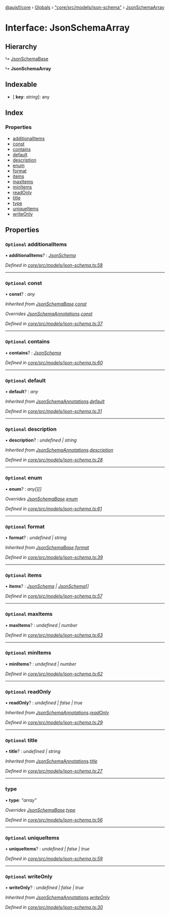 [@aujsf/core](../README.md) › [Globals](../globals.md) › ["core/src/models/json-schema"](../modules/_core_src_models_json_schema_.md) › [JsonSchemaArray](_core_src_models_json_schema_.jsonschemaarray.md)

# Interface: JsonSchemaArray

## Hierarchy

  ↳ [JsonSchemaBase](_core_src_models_json_schema_.jsonschemabase.md)

  ↳ **JsonSchemaArray**

## Indexable

* \[ **key**: *string*\]: any

## Index

### Properties

* [additionalItems](_core_src_models_json_schema_.jsonschemaarray.md#optional-additionalitems)
* [const](_core_src_models_json_schema_.jsonschemaarray.md#optional-const)
* [contains](_core_src_models_json_schema_.jsonschemaarray.md#optional-contains)
* [default](_core_src_models_json_schema_.jsonschemaarray.md#optional-default)
* [description](_core_src_models_json_schema_.jsonschemaarray.md#optional-description)
* [enum](_core_src_models_json_schema_.jsonschemaarray.md#optional-enum)
* [format](_core_src_models_json_schema_.jsonschemaarray.md#optional-format)
* [items](_core_src_models_json_schema_.jsonschemaarray.md#optional-items)
* [maxItems](_core_src_models_json_schema_.jsonschemaarray.md#optional-maxitems)
* [minItems](_core_src_models_json_schema_.jsonschemaarray.md#optional-minitems)
* [readOnly](_core_src_models_json_schema_.jsonschemaarray.md#optional-readonly)
* [title](_core_src_models_json_schema_.jsonschemaarray.md#optional-title)
* [type](_core_src_models_json_schema_.jsonschemaarray.md#type)
* [uniqueItems](_core_src_models_json_schema_.jsonschemaarray.md#optional-uniqueitems)
* [writeOnly](_core_src_models_json_schema_.jsonschemaarray.md#optional-writeonly)

## Properties

### `Optional` additionalItems

• **additionalItems**? : *[JsonSchema](../modules/_core_src_models_json_schema_.md#jsonschema)*

*Defined in [core/src/models/json-schema.ts:58](https://github.com/jbockle/au-jsonschema-form/blob/edb7bd4/packages/core/src/models/json-schema.ts#L58)*

___

### `Optional` const

• **const**? : *any*

*Inherited from [JsonSchemaBase](_core_src_models_json_schema_.jsonschemabase.md).[const](_core_src_models_json_schema_.jsonschemabase.md#optional-const)*

*Overrides [JsonSchemaAnnotations](_core_src_models_json_schema_.jsonschemaannotations.md).[const](_core_src_models_json_schema_.jsonschemaannotations.md#optional-const)*

*Defined in [core/src/models/json-schema.ts:37](https://github.com/jbockle/au-jsonschema-form/blob/edb7bd4/packages/core/src/models/json-schema.ts#L37)*

___

### `Optional` contains

• **contains**? : *[JsonSchema](../modules/_core_src_models_json_schema_.md#jsonschema)*

*Defined in [core/src/models/json-schema.ts:60](https://github.com/jbockle/au-jsonschema-form/blob/edb7bd4/packages/core/src/models/json-schema.ts#L60)*

___

### `Optional` default

• **default**? : *any*

*Inherited from [JsonSchemaAnnotations](_core_src_models_json_schema_.jsonschemaannotations.md).[default](_core_src_models_json_schema_.jsonschemaannotations.md#optional-default)*

*Defined in [core/src/models/json-schema.ts:31](https://github.com/jbockle/au-jsonschema-form/blob/edb7bd4/packages/core/src/models/json-schema.ts#L31)*

___

### `Optional` description

• **description**? : *undefined | string*

*Inherited from [JsonSchemaAnnotations](_core_src_models_json_schema_.jsonschemaannotations.md).[description](_core_src_models_json_schema_.jsonschemaannotations.md#optional-description)*

*Defined in [core/src/models/json-schema.ts:28](https://github.com/jbockle/au-jsonschema-form/blob/edb7bd4/packages/core/src/models/json-schema.ts#L28)*

___

### `Optional` enum

• **enum**? : *any[][]*

*Overrides [JsonSchemaBase](_core_src_models_json_schema_.jsonschemabase.md).[enum](_core_src_models_json_schema_.jsonschemabase.md#optional-enum)*

*Defined in [core/src/models/json-schema.ts:61](https://github.com/jbockle/au-jsonschema-form/blob/edb7bd4/packages/core/src/models/json-schema.ts#L61)*

___

### `Optional` format

• **format**? : *undefined | string*

*Inherited from [JsonSchemaBase](_core_src_models_json_schema_.jsonschemabase.md).[format](_core_src_models_json_schema_.jsonschemabase.md#optional-format)*

*Defined in [core/src/models/json-schema.ts:39](https://github.com/jbockle/au-jsonschema-form/blob/edb7bd4/packages/core/src/models/json-schema.ts#L39)*

___

### `Optional` items

• **items**? : *[JsonSchema](../modules/_core_src_models_json_schema_.md#jsonschema) | [JsonSchema](../modules/_core_src_models_json_schema_.md#jsonschema)[]*

*Defined in [core/src/models/json-schema.ts:57](https://github.com/jbockle/au-jsonschema-form/blob/edb7bd4/packages/core/src/models/json-schema.ts#L57)*

___

### `Optional` maxItems

• **maxItems**? : *undefined | number*

*Defined in [core/src/models/json-schema.ts:63](https://github.com/jbockle/au-jsonschema-form/blob/edb7bd4/packages/core/src/models/json-schema.ts#L63)*

___

### `Optional` minItems

• **minItems**? : *undefined | number*

*Defined in [core/src/models/json-schema.ts:62](https://github.com/jbockle/au-jsonschema-form/blob/edb7bd4/packages/core/src/models/json-schema.ts#L62)*

___

### `Optional` readOnly

• **readOnly**? : *undefined | false | true*

*Inherited from [JsonSchemaAnnotations](_core_src_models_json_schema_.jsonschemaannotations.md).[readOnly](_core_src_models_json_schema_.jsonschemaannotations.md#optional-readonly)*

*Defined in [core/src/models/json-schema.ts:29](https://github.com/jbockle/au-jsonschema-form/blob/edb7bd4/packages/core/src/models/json-schema.ts#L29)*

___

### `Optional` title

• **title**? : *undefined | string*

*Inherited from [JsonSchemaAnnotations](_core_src_models_json_schema_.jsonschemaannotations.md).[title](_core_src_models_json_schema_.jsonschemaannotations.md#optional-title)*

*Defined in [core/src/models/json-schema.ts:27](https://github.com/jbockle/au-jsonschema-form/blob/edb7bd4/packages/core/src/models/json-schema.ts#L27)*

___

###  type

• **type**: *"array"*

*Overrides [JsonSchemaBase](_core_src_models_json_schema_.jsonschemabase.md).[type](_core_src_models_json_schema_.jsonschemabase.md#optional-type)*

*Defined in [core/src/models/json-schema.ts:56](https://github.com/jbockle/au-jsonschema-form/blob/edb7bd4/packages/core/src/models/json-schema.ts#L56)*

___

### `Optional` uniqueItems

• **uniqueItems**? : *undefined | false | true*

*Defined in [core/src/models/json-schema.ts:59](https://github.com/jbockle/au-jsonschema-form/blob/edb7bd4/packages/core/src/models/json-schema.ts#L59)*

___

### `Optional` writeOnly

• **writeOnly**? : *undefined | false | true*

*Inherited from [JsonSchemaAnnotations](_core_src_models_json_schema_.jsonschemaannotations.md).[writeOnly](_core_src_models_json_schema_.jsonschemaannotations.md#optional-writeonly)*

*Defined in [core/src/models/json-schema.ts:30](https://github.com/jbockle/au-jsonschema-form/blob/edb7bd4/packages/core/src/models/json-schema.ts#L30)*
